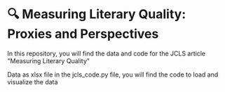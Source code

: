 # 🔍 Measuring Literary Quality: Proxies and Perspectives

In this repository, you will find the data and code for the JCLS article "Measuring Literary Quality"

Data as xlsx file
in the jcls_code.py file, you will find the code to load and visualize the data
